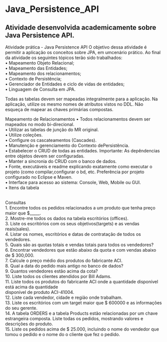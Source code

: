 # Java_Persistence_API
## Atividade desenvolvida academicamente sobre Java Persistence API.


Atividade prática - Java Persistence API
O objetivo dessa atividade é permitir a aplicação os conceitos sobre JPA, em umcenário prático. Ao final da atividade os seguintes tópicos terão sido trabalhados: </br>
• Mapeamento Objeto Relacional; </br>
• Mapeamento das Entidades; </br>
• Mapeamento dos relacionamentos; </br>
• Contexto de Persistência; </br>
• Gerenciador de Entidades e ciclo de vidas de entidades; </br>
• Linguagem de Consulta em JPA. </br>

Todas as tabelas devem ser mapeadas integralmente
para a aplicação. Na aplicação, utilize os mesmo
nomes de atributos vistos no DDL. Não esqueça de
mapear as chaves primárias compostas.

Mapeamento de Relacionamentos
• Todos relacionamentos devem ser mapeados no modo bi-direcional.  </br>
• Utilizar as tabelas de junção do MR original.  </br>
• Utilize coleções. </br>
• Configure os cascateamentos (Cascades). </br>
• Manutenção e gerenciamento do Contexto dePersistência. </br>
• Estabelecer o CRUD de todas as entidades. Importante: As depêndencias entre objetos devem ser configuradas. </br>
• Manter a sincronia do CRUD com o banco de dados. </br>
• Fonte, executáveis e readme explicando exatamente como executar o projeto (como compilar,configurar o bd, etc. Preferência por projeto configurado no Eclipse e Maven.  </br>
• Interface para acesso ao sistema: Console, Web, Mobile ou GUI. </br>
• Itens da tabela </br>

 </br>
Consultas </br>
1. Encontre todos os pedidos relacionados a um produto que tenha preço maior que $_____. </br>
2. Mostre-me todos os dados na tabela escritórios (offices). </br>
3. Liste os escritórios com os seus objetivos(targets) e as vendas reais(sales). </br>
4. Listar os nomes, escritórios e datas de contratação de todos os vendedores. </br>
5. Quais são as quotas totais e vendas totais para todos os vendedores? </br>
6. Encontrar vendedores que estão abaixo da quota e com vendas abaixo de $ 300,000. </br>
7. Calcule o preço médio dos produtos do fabricante ACI. </br>
8. Qual a data do pedido mais antigo no banco de dados? </br>
9. Quantos vendedores estão acima da cota? </br>
10. Liste todos os clientes atendidos por Bill Adams. </br>
11. Liste todos os produtos do fabricante ACI onde a quantidade disponível está acima da quantidade </br>
disponível de produto ACI-41004. </br>
12. Liste cada vendedor, cidade e região onde trabalham. </br>
13. Liste os escritórios com um target maior que $ 600000 e as informações do seu gerente. </br>
14. A tabela ORDERS e a tabela Products estão relacionadas por um chave estrangeira composta. Liste todas os pedidos, mostrando valores e descrições do produto. </br>
15. Liste os pedidos acima de $ 25.000, incluindo o nome do vendedor que tomou o pedido e o nome do o cliente que fez o pedido. </br>

